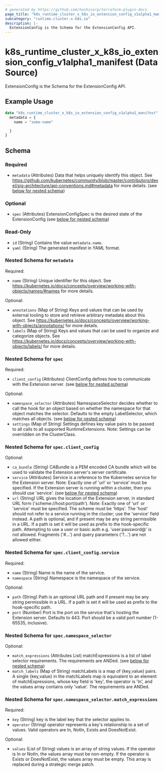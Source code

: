 ```yaml
---
# generated by https://github.com/hashicorp/terraform-plugin-docs
page_title: "k8s_runtime_cluster_x_k8s_io_extension_config_v1alpha1_manifest Data Source - terraform-provider-k8s"
subcategory: "runtime.cluster.x-k8s.io"
description: |-
  ExtensionConfig is the Schema for the ExtensionConfig API.
---
```


# k8s_runtime_cluster_x_k8s_io_extension_config_v1alpha1_manifest (Data Source)

ExtensionConfig is the Schema for the ExtensionConfig API.

## Example Usage

```terraform
data "k8s_runtime_cluster_x_k8s_io_extension_config_v1alpha1_manifest" "example" {
  metadata = {
    name = "some-name"

  }
}
```

<!-- schema generated by tfplugindocs -->
## Schema

### Required

- `metadata` (Attributes) Data that helps uniquely identify this object. See https://github.com/kubernetes/community/blob/master/contributors/devel/sig-architecture/api-conventions.md#metadata for more details. (see [below for nested schema](#nestedatt--metadata))

### Optional

- `spec` (Attributes) ExtensionConfigSpec is the desired state of the ExtensionConfig (see [below for nested schema](#nestedatt--spec))

### Read-Only

- `id` (String) Contains the value `metadata.name`.
- `yaml` (String) The generated manifest in YAML format.

<a id="nestedatt--metadata"></a>
### Nested Schema for `metadata`

Required:

- `name` (String) Unique identifier for this object. See https://kubernetes.io/docs/concepts/overview/working-with-objects/names/#names for more details.

Optional:

- `annotations` (Map of String) Keys and values that can be used by external tooling to store and retrieve arbitrary metadata about this object. See https://kubernetes.io/docs/concepts/overview/working-with-objects/annotations/ for more details.
- `labels` (Map of String) Keys and values that can be used to organize and categorize objects. See https://kubernetes.io/docs/concepts/overview/working-with-objects/labels/ for more details.


<a id="nestedatt--spec"></a>
### Nested Schema for `spec`

Required:

- `client_config` (Attributes) ClientConfig defines how to communicate with the Extension server. (see [below for nested schema](#nestedatt--spec--client_config))

Optional:

- `namespace_selector` (Attributes) NamespaceSelector decides whether to call the hook for an object based on whether the namespace for that object matches the selector. Defaults to the empty LabelSelector, which matches all objects. (see [below for nested schema](#nestedatt--spec--namespace_selector))
- `settings` (Map of String) Settings defines key value pairs to be passed to all calls to all supported RuntimeExtensions. Note: Settings can be overridden on the ClusterClass.

<a id="nestedatt--spec--client_config"></a>
### Nested Schema for `spec.client_config`

Optional:

- `ca_bundle` (String) CABundle is a PEM encoded CA bundle which will be used to validate the Extension server's server certificate.
- `service` (Attributes) Service is a reference to the Kubernetes service for the Extension server. Note: Exactly one of 'url' or 'service' must be specified.  If the Extension server is running within a cluster, then you should use 'service'. (see [below for nested schema](#nestedatt--spec--client_config--service))
- `url` (String) URL gives the location of the Extension server, in standard URL form ('scheme://host:port/path'). Note: Exactly one of 'url' or 'service' must be specified.  The scheme must be 'https'.  The 'host' should not refer to a service running in the cluster; use the 'service' field instead.  A path is optional, and if present may be any string permissible in a URL. If a path is set it will be used as prefix to the hook-specific path.  Attempting to use a user or basic auth e.g. 'user:password@' is not allowed. Fragments ('#...') and query parameters ('?...') are not allowed either.

<a id="nestedatt--spec--client_config--service"></a>
### Nested Schema for `spec.client_config.service`

Required:

- `name` (String) Name is the name of the service.
- `namespace` (String) Namespace is the namespace of the service.

Optional:

- `path` (String) Path is an optional URL path and if present may be any string permissible in a URL. If a path is set it will be used as prefix to the hook-specific path.
- `port` (Number) Port is the port on the service that's hosting the Extension server. Defaults to 443. Port should be a valid port number (1-65535, inclusive).



<a id="nestedatt--spec--namespace_selector"></a>
### Nested Schema for `spec.namespace_selector`

Optional:

- `match_expressions` (Attributes List) matchExpressions is a list of label selector requirements. The requirements are ANDed. (see [below for nested schema](#nestedatt--spec--namespace_selector--match_expressions))
- `match_labels` (Map of String) matchLabels is a map of {key,value} pairs. A single {key,value} in the matchLabels map is equivalent to an element of matchExpressions, whose key field is 'key', the operator is 'In', and the values array contains only 'value'. The requirements are ANDed.

<a id="nestedatt--spec--namespace_selector--match_expressions"></a>
### Nested Schema for `spec.namespace_selector.match_expressions`

Required:

- `key` (String) key is the label key that the selector applies to.
- `operator` (String) operator represents a key's relationship to a set of values. Valid operators are In, NotIn, Exists and DoesNotExist.

Optional:

- `values` (List of String) values is an array of string values. If the operator is In or NotIn, the values array must be non-empty. If the operator is Exists or DoesNotExist, the values array must be empty. This array is replaced during a strategic merge patch.
